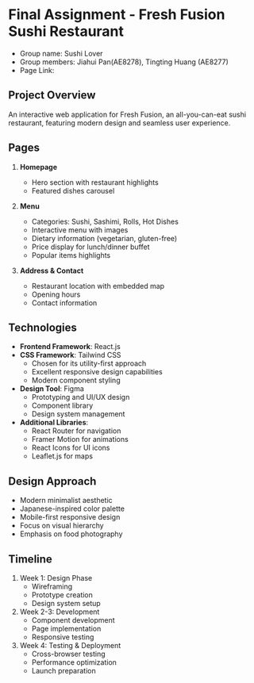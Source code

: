 # Final Assignment - Fresh Fusion Sushi Restaurant
- Group name: Sushi Lover
- Group members: Jiahui Pan(AE8278), Tingting Huang (AE8277)
- Page Link: 

## Project Overview
An interactive web application for Fresh Fusion, an all-you-can-eat sushi restaurant, featuring modern design and seamless user experience.

## Pages
1. **Homepage**
   - Hero section with restaurant highlights
   - Featured dishes carousel

2. **Menu**
   - Categories: Sushi, Sashimi, Rolls, Hot Dishes
   - Interactive menu with images
   - Dietary information (vegetarian, gluten-free)
   - Price display for lunch/dinner buffet
   - Popular items highlights

3. **Address & Contact**
   - Restaurant location with embedded map
   - Opening hours
   - Contact information

## Technologies
- **Frontend Framework**: React.js
- **CSS Framework**: Tailwind CSS
  - Chosen for its utility-first approach
  - Excellent responsive design capabilities
  - Modern component styling
- **Design Tool**: Figma
  - Prototyping and UI/UX design
  - Component library
  - Design system management
- **Additional Libraries**:
  - React Router for navigation
  - Framer Motion for animations
  - React Icons for UI icons
  - Leaflet.js for maps

## Design Approach
- Modern minimalist aesthetic
- Japanese-inspired color palette
- Mobile-first responsive design
- Focus on visual hierarchy
- Emphasis on food photography

## Timeline
1. Week 1: Design Phase
   - Wireframing
   - Prototype creation
   - Design system setup
2. Week 2-3: Development
   - Component development
   - Page implementation
   - Responsive testing
3. Week 4: Testing & Deployment
   - Cross-browser testing
   - Performance optimization
   - Launch preparation